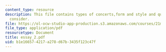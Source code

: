 ```yaml
---
content_type: resource
description: This file contains types of concerts,form and style and questions to
  consider.
file: https://ol-ocw-studio-app-production.s3.amazonaws.com/courses/21m-011-introduction-to-western-music-spring-2006/b1e166574217a278d67b3435f123c47f_essay_2.pdf
file_type: application/pdf
resourcetype: Document
title: essay_2.pdf
uid: b1e16657-4217-a278-d67b-3435f123c47f
---
```

